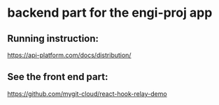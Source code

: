 # backend part for the engi-proj app

## Running instruction:
https://api-platform.com/docs/distribution/

## See the front end part:
https://github.com/mygit-cloud/react-hook-relay-demo